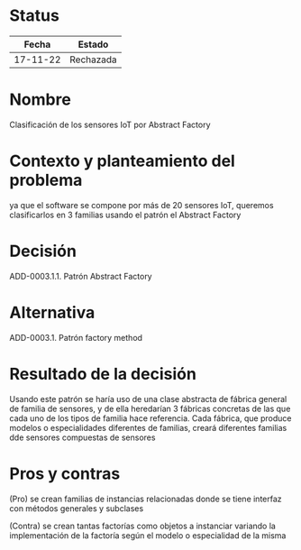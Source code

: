 # Status

| Fecha | Estado |
| --- | --- |
| 17-11-22 | Rechazada |

# Nombre

Clasificación de los sensores IoT por Abstract Factory

# Contexto y planteamiento del problema

ya que el software se compone por más de 20 sensores IoT, queremos clasificarlos en 3 familias usando el patrón el Abstract Factory

# Decisión

ADD-0003.1.1. Patrón Abstract Factory

# Alternativa

ADD-0003.1. Patrón factory method

# Resultado de la decisión

Usando este patrón se haría uso de una clase abstracta de fábrica general de familia de sensores, y de ella heredarían 3 fábricas concretas de las que cada uno de los tipos de familia hace referencia. Cada fábrica, que produce modelos o especialidades diferentes de familias, creará diferentes familias dde sensores compuestas de sensores

# Pros y contras

(Pro) se crean familias de instancias relacionadas donde se tiene interfaz con métodos generales y subclases

(Contra) se crean tantas factorías como objetos a instanciar variando la implementación de la factoría según el modelo o especialidad de la misma
